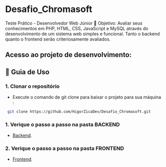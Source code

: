 # Desafio_Chromasoft
Teste Prático - Desenvolvedor Web Júnior 🎯 Objetivo: Avaliar seus conhecimentos em PHP, HTML, CSS, JavaScript e MySQL através do desenvolvimento de um sistema web simples e funcional. Tanto o backend quanto o frontend serão criteriosamente avaliados.


## Acesso ao projeto de desenvolvimento:

## 📖 Guia de Uso

### 1. **Clonar o repositório**

- Execute o comando de git clone para baixar o projeto para sua máquina :
```bash
 git clone https://github.com/HigorZicaDev/Desafio_Chromasoft.git
```

### 1. **Verique o passo a passo na pasta BACKEND**
- [Backend](https://github.com/HigorZicaDev/Desafio_Chromasoft/tree/main/Backend).

### 2. **Verique o passo a passo na pasta FRONTEND**
- [Frontend](https://github.com/HigorZicaDev/Desafio_Chromasoft/tree/main/Frontend).